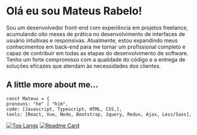 <h1>Olá eu sou Mateus Rabelo!</h1>
<p>Sou um desenvolvedor front-end com experiência em projetos freelance, acumulando oito meses de prática no desenvolvimento de interfaces de usuário intuitivas e responsivas. Atualmente, estou expandindo meus conhecimentos em back-end para me tornar um profissional completo e capaz de contribuir em todas as etapas do desenvolvimento de software. Tenho um forte compromisso com a qualidade do código e a entrega de soluções eficazes que atendam às necessidades dos clientes.  </p>

<h2>A little more about me...</h2>

  ```
  const Mateus = {
  pronouns: "he" | "him",
  code: [Javascript, Typescript, HTML, CSS,],
  tools: [React, Vue, Node, Bootstrap, Jquery, Redux, Ajax, Less/Sass],
  ```

[![Top Langs](https://github-readme-stats.vercel.app/api/top-langs/?username=Mateus-Rabelo&theme=synthwave)](https://github.com/anuraghazra/github-readme-stats)
[![Readme Card](https://github-readme-stats.vercel.app/api/pin/?username=Mateus-Rabelo&repo=Gallery&theme=synthwave)](https://github.com/anuraghazra/github-readme-stats)
